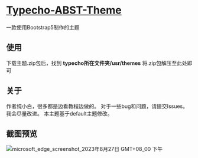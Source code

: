 # [Typecho-ABST-Theme](https://github.com/MSDJHD/Typecho-ABST-Theme/)

一款使用Bootstrap5制作的主题

## 使用

下载主题.zip包后，找到 **typecho所在文件夹/usr/themes**
将.zip包解压至此处即可

## 关于

作者纯小白，很多都是边看教程边做的。
对于一些bug和问题，请提交Issues。我会尽量改进。
本主题基于default主题修改。

## 截图预览
![microsoft_edge_screenshot_2023年8月27日 GMT+08_00 下午](https://github.com/MSDJHD/Typecho-Bootstrap5-Theme/assets/110752331/55036c9c-ba35-457c-b0e1-3f9a580963a2)
